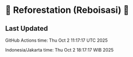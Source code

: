 
# 🌳 Reforestation (Reboisasi) 🌲

## Last Updated

GitHub Actions time: Thu Oct  2 11:17:17 UTC 2025

Indonesia/Jakarta time: Thu Oct  2 18:17:17 WIB 2025
